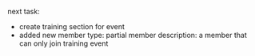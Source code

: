 next task:

- create training section for event
- added new member type: partial member
	description: a member that can only join training event

